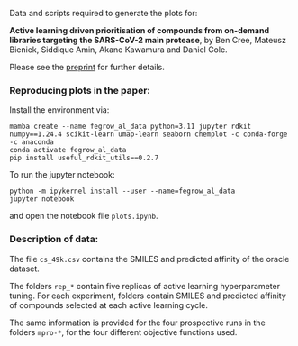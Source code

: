 Data and scripts required to generate the plots for:

**Active learning driven prioritisation of compounds from on-demand
libraries targeting the SARS-CoV-2 main protease**, by Ben Cree,
Mateusz Bieniek, Siddique Amin, Akane Kawamura and Daniel Cole.

Please see the [preprint](https://doi.org/10.26434/chemrxiv-2024-xczfb)
for further details.


### Reproducing plots in the paper:

Install the environment via:

```
mamba create --name fegrow_al_data python=3.11 jupyter rdkit numpy==1.24.4 scikit-learn umap-learn seaborn chemplot -c conda-forge -c anaconda
conda activate fegrow_al_data
pip install useful_rdkit_utils==0.2.7
```

To run the jupyter notebook:

```
python -m ipykernel install --user --name=fegrow_al_data
jupyter notebook
```

and open the notebook file `plots.ipynb`.

### Description of data:

The file `cs_49k.csv` contains the SMILES and predicted affinity of the oracle dataset. 

The folders `rep_*` contain five replicas of active learning hyperparameter tuning. For each experiment, folders contain SMILES and predicted affinity of compounds selected at each active learning cycle.

The same information is provided for the four prospective runs in the folders `mpro-*`, for the four different objective functions used.
